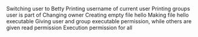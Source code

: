 Switching user to Betty Printing username of current user Printing groups user is part of Changing owner Creating empty file hello Making file hello executable Giving user and group executable permission, while others are given read permission Execution permission for all